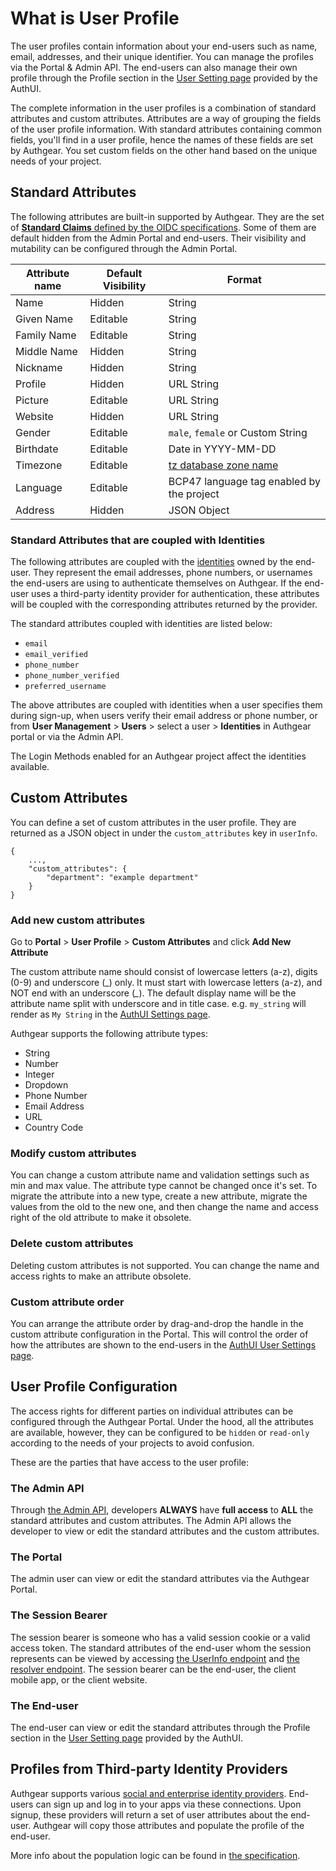 # What is User Profile

The user profiles contain information about your end-users such as name, email, addresses, and their unique identifier. You can manage the profiles via the Portal & Admin API. The end-users can also manage their own profile through the Profile section in the [User Setting page](../../design/built-in-ui/auth-ui.md) provided by the AuthUI.

The complete information in the user profiles is a combination of standard attributes and custom attributes. Attributes are a way of grouping the fields of the user profile information. With standard attributes containing common fields, you'll find in a user profile, hence the names of these fields are set by Authgear. You set custom fields on the other hand based on the unique needs of your project.

## Standard Attributes

The following attributes are built-in supported by Authgear. They are the set of [**Standard Claims** defined by the OIDC specifications](https://openid.net/specs/openid-connect-core-1_0.html#StandardClaims). Some of them are default hidden from the Admin Portal and end-users. Their visibility and mutability can be configured through the Admin Portal.

| Attribute name | Default Visibility | Format                                                                                |
| -------------- | ------------------ | ------------------------------------------------------------------------------------- |
| Name           | Hidden             | String                                                                                |
| Given Name     | Editable           | String                                                                                |
| Family Name    | Editable           | String                                                                                |
| Middle Name    | Hidden             | String                                                                                |
| Nickname       | Hidden             | String                                                                                |
| Profile        | Hidden             | URL String                                                                            |
| Picture        | Editable           | URL String                                                                            |
| Website        | Hidden             | URL String                                                                            |
| Gender         | Editable           | `male`, `female` or Custom String                                                     |
| Birthdate      | Editable           | Date in YYYY-MM-DD                                                                    |
| Timezone       | Editable           | [tz database zone name](https://en.wikipedia.org/wiki/List_of_tz_database_time_zones) |
| Language       | Editable           | BCP47 language tag enabled by the project                                             |
| Address        | Hidden             | JSON Object                                                                           |

### Standard Attributes that are coupled with Identities

The following attributes are coupled with the [identities](../../concepts/user-identity-and-authenticator.md#identity) owned by the end-user. They represent the email addresses, phone numbers, or usernames the end-users are using to authenticate themselves on Authgear. If the end-user uses a third-party identity provider for authentication, these attributes will be coupled with the corresponding attributes returned by the provider.

The standard attributes coupled with identities are listed below:

* `email`
* `email_verified`
* `phone_number`
* `phone_number_verified`
* `preferred_username`

The above attributes are coupled with identities when a user specifies them during sign-up, when users verify their email address or phone number, or from **User Management** > **Users** > select a user > **Identities** in Authgear portal or via the Admin API.

The Login Methods enabled for an Authgear project affect the identities available.

## Custom Attributes

You can define a set of custom attributes in the user profile. They are returned as a JSON object in under the `custom_attributes` key in `userInfo`.

```json5
{
    ...,
    "custom_attributes": {
        "department": "example department"
    }
}
```

### Add new custom attributes

Go to **Portal** > **User Profile** > **Custom Attributes** and click **Add New Attribute**

The custom attribute name should consist of lowercase letters (a-z), digits (0-9) and underscore (\_) only. It must start with lowercase letters (a-z), and NOT end with an underscore (_\__). The default display name will be the attribute name split with underscore and in title case. e.g. `my_string` will render as `My String` in the [AuthUI Settings page](../../design/built-in-ui/auth-ui.md).

Authgear supports the following attribute types:

* String
* Number
* Integer
* Dropdown
* Phone Number
* Email Address
* URL
* Country Code

### Modify custom attributes

You can change a custom attribute name and validation settings such as min and max value. The attribute type cannot be changed once it's set. To migrate the attribute into a new type, create a new attribute, migrate the values from the old to the new one, and then change the name and access right of the old attribute to make it obsolete.

### Delete custom attributes

Deleting custom attributes is not supported. You can change the name and access rights to make an attribute obsolete.

### Custom attribute order

You can arrange the attribute order by drag-and-drop the handle in the custom attribute configuration in the Portal. This will control the order of how the attributes are shown to the end-users in the [AuthUI User Settings page](../../design/built-in-ui/auth-ui.md).

## User Profile Configuration

The access rights for different parties on individual attributes can be configured through the Authgear Portal. Under the hood, all the attributes are available, however, they can be configured to be `hidden` or `read-only` according to the needs of your projects to avoid confusion.

These are the parties that have access to the user profile:

### The Admin API

Through [the Admin API](../../reference/apis/admin-api/), developers **ALWAYS** have **full access** to **ALL** the standard attributes and custom attributes. The Admin API allows the developer to view or edit the standard attributes and the custom attributes.

### The Portal

The admin user can view or edit the standard attributes via the Authgear Portal.

### The Session Bearer

The session bearer is someone who has a valid session cookie or a valid access token. The standard attributes of the end-user whom the session represents can be viewed by accessing [the UserInfo endpoint](user-profile.md#userinfo-endpoint) and [the resolver endpoint](https://docs.authgear.com/get-started/backend-integration/nginx). The session bearer can be the end-user, the client mobile app, or the client website.

### The End-user

The end-user can view or edit the standard attributes through the Profile section in the [User Setting page](../../design/built-in-ui/auth-ui.md) provided by the AuthUI.

## Profiles from Third-party Identity Providers

Authgear supports various [social and enterprise identity providers](../how-to-setup-sso-integrations/). End-users can sign up and log in to your apps via these connections. Upon signup, these providers will return a set of user attributes about the end-user. Authgear will copy those attributes and populate the profile of the end-user.

More info about the population logic can be found in [the specification](https://github.com/authgear/authgear-server/blob/master/docs/specs/user-profile/design.md#standard-attributes-population).
